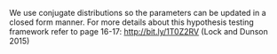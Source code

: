 We use conjugate distributions so the parameters can be updated in a closed form manner.
For more details about this hypothesis testing framework refer to page 16-17: http://bit.ly/1T0Z2RV (Lock and Dunson 2015)